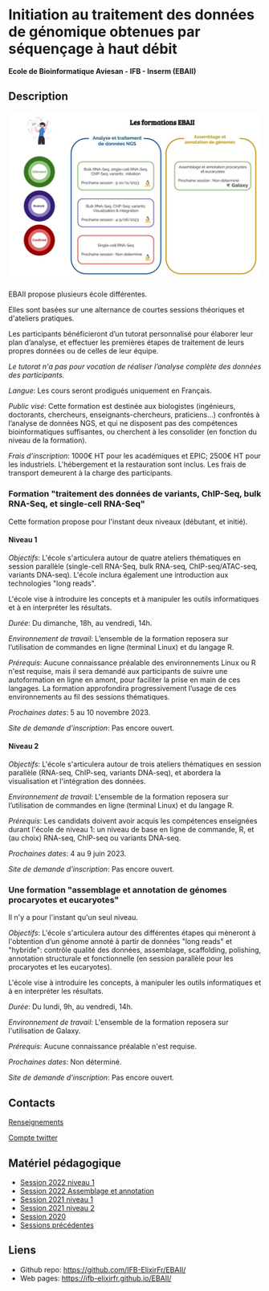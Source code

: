 # Initiation au traitement des données de génomique obtenues par séquençage à haut débit

**Ecole de Bioinformatique Aviesan - IFB - Inserm (EBAII)**


## Description

![Formations](Figures/Copy_of_Maquettes_des_cours.jpg)

EBAII propose plusieurs école différentes.

Elles sont basées sur une alternance de courtes sessions théoriques et d'ateliers pratiques.

Les participants bénéficieront d’un tutorat personnalisé pour élaborer leur plan d’analyse, et effectuer les premières étapes de traitement de leurs propres données ou de celles de leur équipe.

*Le tutorat n'a pas pour vocation de réaliser l’analyse complète des données des participants.*

*Langue*:
Les cours seront prodigués uniquement en Français.

*Public visé*: 
Cette formation est destinée aux biologistes (ingénieurs, doctorants, chercheurs, enseignants-chercheurs, praticiens…) confrontés à l’analyse de données NGS, et qui ne disposent pas des compétences bioinformatiques suffisantes, ou cherchent à les consolider (en fonction du niveau de la formation).

*Frais d’inscription*:
1000€ HT pour les académiques et EPIC; 2500€ HT pour les industriels.
L'hébergement et la restauration sont inclus.
Les frais de transport demeurent à la charge des participants. 


### Formation "traitement des données de variants, ChIP-Seq, bulk RNA-Seq, et single-cell RNA-Seq"


Cette formation propose pour l'instant deux niveaux (débutant, et initié).

#### Niveau 1

*Objectifs*:
L'école s'articulera autour de quatre ateliers thématiques en session parallèle (single-cell RNA-Seq, bulk RNA-seq, ChIP-seq/ATAC-seq, variants DNA-seq).
L'école inclura également une introduction aux technologies "long reads".

L'école vise à introduire les concepts et à manipuler les outils informatiques et à en interpréter les résultats.

*Durée*:
Du dimanche, 18h, au vendredi, 14h.

*Environnement de travail*:
L’ensemble de la formation reposera sur l’utilisation de commandes en ligne (terminal Linux) et du langage R.

*Prérequis*:
Aucune connaissance préalable des environnements Linux ou R n'est requise, mais il sera demandé aux participants de suivre une autoformation en ligne en amont, pour faciliter la prise en main de ces langages.
La formation approfondira progressivement l’usage de ces environnements au fil des sessions thématiques.

*Prochaines dates*:
5 au 10 novembre 2023.

*Site de demande d'inscription*:
Pas encore ouvert.


#### Niveau 2

*Objectifs*:
L'école s'articulera autour de trois ateliers thématiques en session parallèle (RNA-seq, ChIP-seq, variants DNA-seq), et abordera la visualisation et l'intégration des données. 

*Environnement de travail*:
L'ensemble de la formation reposera sur l’utilisation de commandes en ligne (terminal Linux) et du langage R. 

*Prérequis*:
Les candidats doivent avoir acquis les compétences enseignées durant l'école de niveau 1: un niveau de base en ligne de commande, R, et (au choix) RNA-seq, ChIP-seq ou variants DNA-seq.

*Prochaines dates*:
4 au 9 juin 2023.

*Site de demande d'inscription*:
Pas encore ouvert.


### Une formation "assemblage et annotation de génomes procaryotes et eucaryotes"

Il n'y a pour l'instant qu'un seul niveau.

*Objectifs*:
L'école s'articulera autour des différentes étapes qui mèneront à l'obtention d’un génome annoté à partir de données "long reads" et "hybride": contrôle qualité des données, assemblage, scaffolding, polishing, annotation structurale et fonctionnelle (en session parallèle pour les procaryotes et les eucaryotes). 

L'école vise à introduire les concepts, à manipuler les outils informatiques et à en interpréter les résultats.

*Durée*:
Du lundi, 9h, au vendredi, 14h.

*Environnement de travail*:
L'ensemble de la formation reposera sur l'utilisation de Galaxy. 

*Prérequis*:
Aucune connaissance préalable n'est requise.

*Prochaines dates*:
Non déterminé.

*Site de demande d'inscription*:
Pas encore ouvert.


## Contacts

[Renseignements](mailto:ecole-bioinfo@aviesan.fr)

[Compte twitter](https://twitter.com/EBAI_Roscoff)


## Matériel pédagogique

- [Session 2022 niveau 1](2022/ebaiin1/README.md)
- [Session 2022 Assemblage et annotation](2022/Assemblage/README.md)
- [Session 2021 niveau 1](2021/ebaiin1/README.md)
- [Session 2021 niveau 2](2021/ebaiin2/README.md)
- [Session 2020](2020/README.md)
- [Sessions précédentes](http://france-bioinformatique.fr/)


## Liens

- Github repo: <https://github.com/IFB-ElixirFr/EBAII/>
- Web pages: <https://ifb-elixirfr.github.io/EBAII/>
